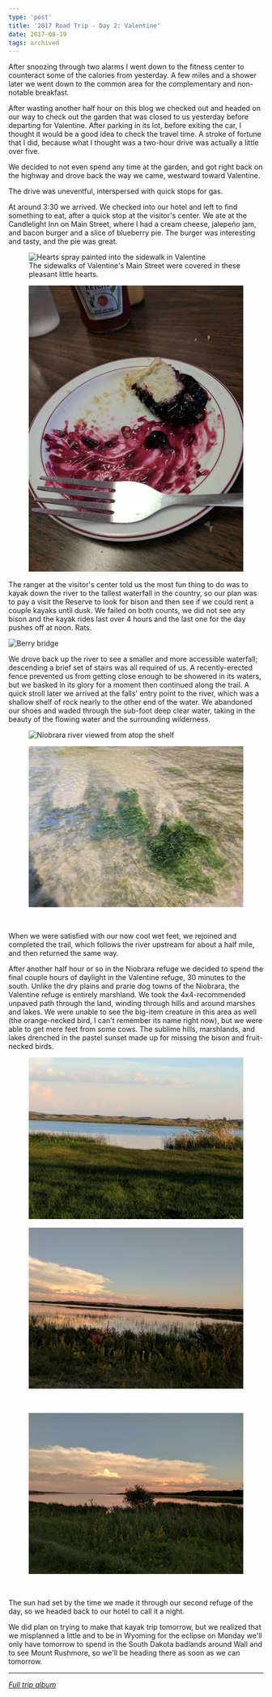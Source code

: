 ```yaml
---
type: 'post'
title: '2017 Road Trip - Day 2: Valentine'
date: 2017-08-19
tags: archived
---
```


After snoozing through two alarms I went down to the fitness center to counteract some of the calories from yesterday. A few miles and a shower later we went down to the common area for the complementary and non-notable breakfast.

After wasting another half hour on this blog we checked out and headed on our way to check out the garden that was closed to us yesterday before departing for Valentine. After parking in its lot, before exiting the car, I thought it would be a good idea to check the travel time. A stroke of fortune that I did, because what I thought was a two-hour drive was actually a little over five.

We decided to not even spend any time at the garden, and got right back on the highway and drove back the way we came, westward toward Valentine.

The drive was uneventful, interspersed with quick stops for gas.

At around 3:30 we arrived. We checked into our hotel and left to find something to eat, after a quick stop at the visitor's center. We ate at the Candlelight Inn on Main Street, where I had a cream cheese, jalepeño jam, and bacon burger and a slice of blueberry pie. The burger was interesting and tasty, and the pie was great.

<div class="carousel">
	<figure>
		<img alt="Hearts spray painted into the sidewalk in Valentine" src="valentine-hearts.jpg" />
		<figcaption>
			The sidewalks of Valentine's Main Street were covered in these pleasant little hearts.
		</figcaption>
	</figure>
	<figure>
		<img alt="Blueberry pie" src="candlelight-pie.jpg" />
	</figure>
</div>

The ranger at the visitor's center told us the most fun thing to do was to kayak down the river to the tallest waterfall in the country, so our plan was to pay a visit the Reserve to look for bison and then see if we could rent a couple kayaks until dusk. We failed on both counts, we did not see any bison and the kayak rides last over 4 hours and the last one for the day pushes off at noon. Rats.

![Berry bridge](berry-bridge.jpg)

We drove back up the river to see a smaller and more accessible waterfall; descending a brief set of stairs was all required of us. A recently-erected fence prevented us from getting close enough to be showered in its waters, but we basked in its glory for a moment then continued along the trail. A quick stroll later we arrived at the falls' entry point to the river, which was a shallow shelf of rock nearly to the other end of the water. We abandoned our shoes and waded through the sub-foot deep clear water, taking in the beauty of the flowing water and the surrounding wilderness.

<div class="carousel">
	<figure>
		<img alt="Niobrara river viewed from atop the shelf" src="niobrara-river-shelf-1.jpg" />
	</figure>
	<figure>
		<img alt="Moss in the river" src="niobrara-river-shelf-2.jpg" />
	</figure>
	<figure>
		<img alt="" src="niobrara-river-shelf-3.jpg" />
	</figure>
</div>

When we were satisfied with our now cool wet feet, we rejoined and completed the trail, which follows the river upstream for about a half mile, and then returned the same way.

After another half hour or so in the Niobrara refuge we decided to spend the final couple hours of daylight in the Valentine refuge, 30 minutes to the south. Unlike the dry plains and prarie dog towns of the Niobrara, the Valentine refuge is entirely marshland. We took the 4x4-recommended unpaved path through the land, winding through hills and around marshes and lakes. We were unable to see the big-item creature in this area as well (the orange-necked bird, I can't remember its name right now), but we were able to get mere feet from some cows. The sublime hills, marshlands, and lakes drenched in the pastel sunset made up for missing the bison and fruit-necked birds.

<div class="carousel">
	<figure>
		<img alt="Valentine refuge landscape" src="valentine-refuge-1.jpg" />
	</figure>
	<figure>
		<img alt="" src="valentine-refuge-2.jpg" />
	</figure>
	<figure>
		<img alt="" src="valentine-refuge-3.jpg" />
	</figure>
	<figure>
		<img alt="" src="valentine-refuge-4.jpg" />
	</figure>
	<figure>
		<img alt="" src="valentine-refuge-5.jpg" />
	</figure>
</div>

The sun had set by the time we made it through our second refuge of the day, so we headed back to our hotel to call it a night.

We did plan on trying to make that kayak trip tomorrow, but we realized that we misplanned a little and to be in Wyoming for the eclipse on Monday we'll only have tomorrow to spend in the South Dakota badlands around Wall and to see Mount Rushmore, so we'll be heading there as soon as we can tomorrow.

---

[_Full trip album_][photos]

[photos]: https://goo.gl/photos/s6D4FYv8uWmbNhiT8

